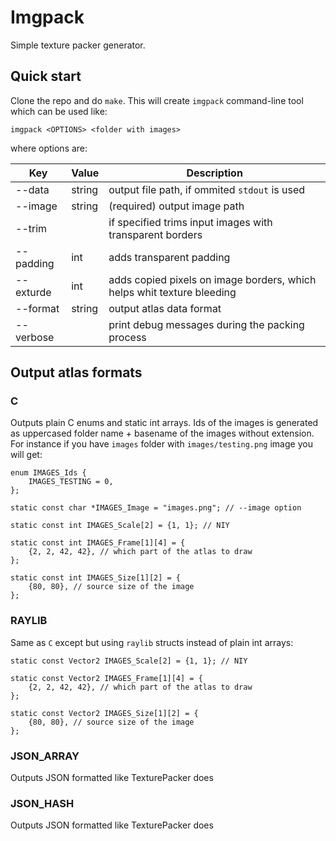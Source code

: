 Imgpack
=======

Simple texture packer generator.

Quick start
-----------

Clone the repo and do `make`. This will create `imgpack` command-line tool which can be used like:

```
imgpack <OPTIONS> <folder with images>
```

where options are:

| Key        | Value  | Description
|------------|--------|------------
| --data     | string | output file path, if ommited `stdout` is used
| --image    | string | (required) output image path
| --trim     |        | if specified trims input images with transparent borders
| --padding  | int    | adds transparent padding
| --exturde  | int    | adds copied pixels on image borders, which helps whit texture bleeding
| --format   | string | output atlas data format
| --verbose  |        | print debug messages during the packing process


Output atlas formats
--------------------

### C

Outputs plain C enums and static int arrays. Ids of the images is generated as uppercased folder name + basename of the images without extension. For instance if you have `images` folder with `images/testing.png` image you will get:

```
enum IMAGES_Ids {
	IMAGES_TESTING = 0,
};

static const char *IMAGES_Image = "images.png"; // --image option

static const int IMAGES_Scale[2] = {1, 1}; // NIY

static const int IMAGES_Frame[1][4] = {
	{2, 2, 42, 42}, // which part of the atlas to draw
};

static const int IMAGES_Size[1][2] = {
	{80, 80}, // source size of the image
};
```

### RAYLIB

Same as `C` except but using `raylib` structs instead of plain int arrays:

```
static const Vector2 IMAGES_Scale[2] = {1, 1}; // NIY

static const Vector2 IMAGES_Frame[1][4] = {
	{2, 2, 42, 42}, // which part of the atlas to draw
};

static const Vector2 IMAGES_Size[1][2] = {
	{80, 80}, // source size of the image
};
```

### JSON\_ARRAY

Outputs JSON formatted like TexturePacker does

### JSON\_HASH

Outputs JSON formatted like TexturePacker does

